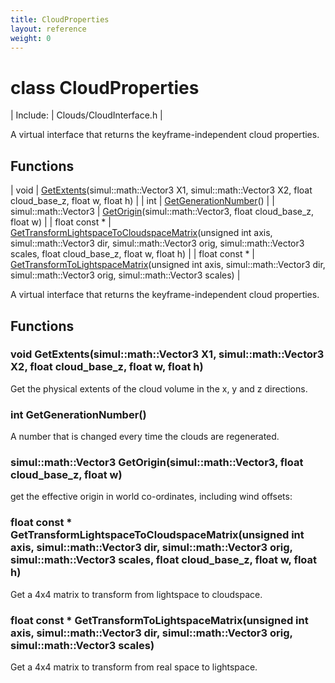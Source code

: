 ```yaml
---
title: CloudProperties
layout: reference
weight: 0
---
```

class CloudProperties
===

| Include: | Clouds/CloudInterface.h |

A virtual interface that returns the keyframe-independent cloud properties.
  


Functions
---

| void | [GetExtents](#GetExtents)(simul::math::Vector3 X1, simul::math::Vector3 X2, float cloud_base_z, float w, float h) |
| int | [GetGenerationNumber](#GetGenerationNumber)() |
| simul::math::Vector3 | [GetOrigin](#GetOrigin)(simul::math::Vector3, float cloud_base_z, float w) |
| float  const * | [GetTransformLightspaceToCloudspaceMatrix](#GetTransformLightspaceToCloudspaceMatrix)(unsigned int axis, simul::math::Vector3 dir, simul::math::Vector3 orig, simul::math::Vector3 scales, float cloud_base_z, float w, float h) |
| float  const * | [GetTransformToLightspaceMatrix](#GetTransformToLightspaceMatrix)(unsigned int axis, simul::math::Vector3 dir, simul::math::Vector3 orig, simul::math::Vector3 scales) |

A virtual interface that returns the keyframe-independent cloud properties.
  


Functions
---

### <a name="GetExtents"/>void GetExtents(simul::math::Vector3 X1, simul::math::Vector3 X2, float cloud_base_z, float w, float h)
Get the physical extents of the cloud volume in the x, y and z directions.

### <a name="GetGenerationNumber"/>int GetGenerationNumber()
A number that is changed every time the clouds are regenerated.

### <a name="GetOrigin"/>simul::math::Vector3 GetOrigin(simul::math::Vector3, float cloud_base_z, float w)
get the effective origin in world co-ordinates, including wind offsets:

### <a name="GetTransformLightspaceToCloudspaceMatrix"/>float  const * GetTransformLightspaceToCloudspaceMatrix(unsigned int axis, simul::math::Vector3 dir, simul::math::Vector3 orig, simul::math::Vector3 scales, float cloud_base_z, float w, float h)
Get a 4x4 matrix to transform from lightspace to cloudspace.

### <a name="GetTransformToLightspaceMatrix"/>float  const * GetTransformToLightspaceMatrix(unsigned int axis, simul::math::Vector3 dir, simul::math::Vector3 orig, simul::math::Vector3 scales)
Get a 4x4 matrix to transform from real space to lightspace.

